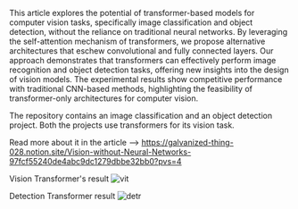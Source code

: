 This article explores the potential of transformer-based models for computer vision tasks, specifically image classification and object detection, without the reliance on traditional neural networks. By leveraging the self-attention mechanism of transformers, we propose alternative architectures that eschew convolutional and fully connected layers. Our approach demonstrates that transformers can effectively perform image recognition and object detection tasks, offering new insights into the design of vision models. The experimental results show competitive performance with traditional CNN-based methods, highlighting the feasibility of transformer-only architectures for computer vision.

The repository contains an image classification and an object detection project. Both the projects use transformers for its vision task.

Read more about it in the article --> https://galvanized-thing-028.notion.site/Vision-without-Neural-Networks-97fcf55240de4abc9dc1279dbbe32bb0?pvs=4

Vision Transformer's result
![vit](https://github.com/user-attachments/assets/35c926cc-88ce-474c-bf3e-ce850382b998)

Detection Transformer result
![detr](https://github.com/user-attachments/assets/7b325818-c728-41c0-a589-1635361e8f78)
